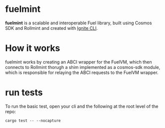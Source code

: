 # fuelmint
**fuelmint** is a scalable and interoperable Fuel library, built using Cosmos SDK and Rollmint and created with [Ignite CLI](https://ignite.com/cli).

# How it works

fuelmint works by creating an ABCI wrapper for the FuelVM, which then connects to Rollmint thorugh a shim implemented as a cosmos-sdk module, which is responsible for relaying the ABCI requests to the FuelVM wrapper.

# run tests

To run the basic test, open your cli and the following at the root level of the repo:

`cargo test -- --nocapture` 
